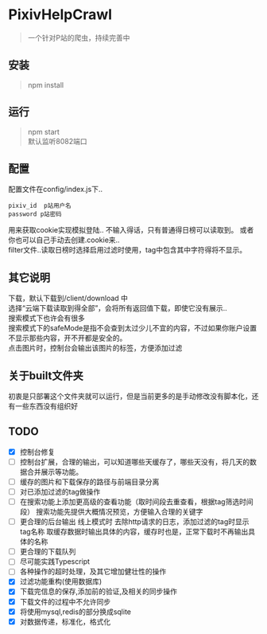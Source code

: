 # PixivHelpCrawl

> 一个针对P站的爬虫，持续完善中

## 安装
> npm install 
## 运行
> npm start  
默认监听8082端口
## 配置  
配置文件在config/index.js下..  
```
pixiv_id  p站用户名
password p站密码  
```
用来获取cookie实现模拟登陆.. 不输入得话，只有普通得日榜可以读取到。
或者你也可以自己手动去创建.cookie来..    
filter文件..读取日榜时选择启用过滤时使用，tag中包含其中字符得将不显示。
## 其它说明
下载，默认下载到/client/download 中  
选择“云端下载读取到得全部”，会将所有返回值下载，即使它没有展示..   
搜索模式下也许会有很多     
搜索模式下的safeMode是指不会查到太过少儿不宜的内容，不过如果你账户设置不显示那些内容，开不开都是安全的。    
点击图片时，控制台会输出该图片的标签，方便添加过滤

## 关于built文件夹
初衷是只部署这个文件夹就可以运行，但是当前更多的是手动修改没有脚本化，还有一些东西没有组织好

## TODO
- [x]  控制台修复
- [ ]  控制台扩展，合理的输出，可以知道哪些天缓存了，哪些天没有，将几天的数据合并展示等功能。
- [ ]  缓存的图片和下载保存的路径与前端目录分离
- [ ]  对已添加过滤的tag做操作
- [ ]  在搜索功能上添加更高级的查看功能（取时间段去重查看，根据tag筛选时间段）
        搜索功能先提供大概情况预览，方便输入合理的关键字
- [ ]  更合理的后台输出 线上模式时
        去除http请求的日志，添加过滤的tag时显示tag名称
        取缓存数据时输出具体的内容，缓存时也是，正常下载时不再输出具体的名称
- [ ]   更合理的下载队列
- [ ]  尽可能实践Typescript
- [ ]  各种操作的超时处理，及其它增加健壮性的操作
- [x]  过滤功能重构(使用数据库)
- [x]  下载完信息的保存,添加前的验证,及相关的同步操作
- [X]  下载文件的过程中不允许同步
- [X]  将使用mysql,redis的部分换成sqlite
- [X]  对数据传递，标准化，格式化
